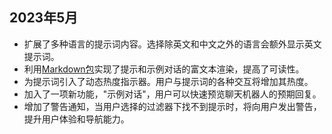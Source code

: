 ## 2023年5月

- 扩展了多种语言的提示词内容。选择除英文和中文之外的语言会额外显示英文提示词。
- 利用[Markdown包](https://github.com/trentm/python-markdown2)实现了提示和示例对话的富文本渲染，提高了可读性。
- 为提示词引入了动态热度指示器。用户与提示词的各种交互将增加其热度。
- 加入了一项新功能，"示例对话"，用户可以快速预览聊天机器人的预期回复。
- 增加了警告通知，当用户选择的过滤器下找不到提示时，将向用户发出警告，提升用户体验和导航能力。

